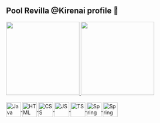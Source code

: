 ## Pool Revilla @Kirenai profile 👋

<div>
  <a href="https://github.com/anuraghazra" />
  <img height="200em" src="https://github-readme-stats.vercel.app/api?username=Kirenai&show_icons=true&theme=onedark " />
  <img height="200em" src="https://github-readme-stats.vercel.app/api/top-langs/?username=Kirenai&layout=compact&show_icons=true&theme=onedark" />
<div>
  
<div>
  </br>
  <img align="center" alt="Java" height="40" width="40" src="https://cdn.jsdelivr.net/gh/devicons/devicon/icons/java/java-original.svg" />
  <img align="center" alt="HTML" height="40" width="40" src="https://cdn.jsdelivr.net/gh/devicons/devicon/icons/html5/html5-original.svg" />
  <img align="center" alt="CSS" height="40" width="40" src="https://cdn.jsdelivr.net/gh/devicons/devicon/icons/css3/css3-original.svg" />
  <img align="center" alt="JS" height="40" width="40" src="https://cdn.jsdelivr.net/gh/devicons/devicon/icons/javascript/javascript-original.svg" />
  <img align="center" alt="TS" height="40" width="40" src="https://cdn.jsdelivr.net/gh/devicons/devicon/icons/typescript/typescript-original.svg" />
  <img align="center" alt="Spring" height="40" width="40" src="https://cdn.jsdelivr.net/gh/devicons/devicon/icons/spring/spring-original.svg" />
  <img align="center" alt="Spring" height="40" width="40" src="https://cdn.jsdelivr.net/gh/devicons/devicon/icons/react/react-original.svg" />
</div>
